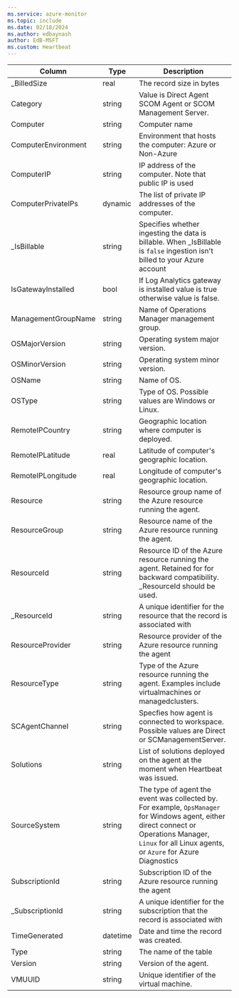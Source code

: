 ```yaml
---
ms.service: azure-monitor
ms.topic: include
ms.date: 02/18/2024
ms.author: edbaynash
author: EdB-MSFT
ms.custom: Heartbeat
---
```



| Column | Type | Description |
|---|---|---|
| _BilledSize | real | The record size in bytes |
| Category | string | Value is Direct Agent SCOM Agent or SCOM Management Server. |
| Computer | string | Computer name |
| ComputerEnvironment | string | Environment that hosts the computer: Azure or Non-Azure |
| ComputerIP | string | IP address of the computer. Note that public IP is used |
| ComputerPrivateIPs | dynamic | The list of private IP addresses of the computer. |
| _IsBillable | string | Specifies whether ingesting the data is billable. When _IsBillable is `false` ingestion isn't billed to your Azure account |
| IsGatewayInstalled | bool | If Log Analytics gateway is installed value is true otherwise value is false. |
| ManagementGroupName | string | Name of Operations Manager management group. |
| OSMajorVersion | string | Operating system major version. |
| OSMinorVersion | string | Operating system minor version. |
| OSName | string | Name of OS. |
| OSType | string | Type of OS. Possible values are Windows or Linux. |
| RemoteIPCountry | string | Geographic location where computer is deployed. |
| RemoteIPLatitude | real | Latitude of computer's geographic location. |
| RemoteIPLongitude | real | Longitude of computer's geographic location. |
| Resource | string | Resource group name of the Azure resource running the agent. |
| ResourceGroup | string | Resource name of the Azure resource running the agent. |
| ResourceId | string | Resource ID of the Azure resource running the agent. Retained for for backward compatibility. _ResourceId should be used. |
| _ResourceId | string | A unique identifier for the resource that the record is associated with |
| ResourceProvider | string | Resource provider of the Azure resource running the agent |
| ResourceType | string | Type of the Azure resource running the agent. Examples include virtualmachines or managedclusters. |
| SCAgentChannel | string | Specfies how agent is connected to workspace. Possible values are Direct or SCManagementServer. |
| Solutions | string | List of solutions deployed on the agent at the moment when Heartbeat was issued. |
| SourceSystem | string | The type of agent the event was collected by. For example, `OpsManager` for Windows agent, either direct connect or Operations Manager, `Linux` for all Linux agents, or `Azure` for Azure Diagnostics |
| SubscriptionId | string | Subscription ID of the Azure resource running the agent |
| _SubscriptionId | string | A unique identifier for the subscription that the record is associated with |
| TimeGenerated | datetime | Date and time the record was created. |
| Type | string | The name of the table |
| Version | string | Version of the agent. |
| VMUUID | string | Unique identifier of the virtual machine. |
